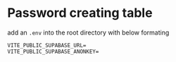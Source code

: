 # Password creating table

add an `.env` into the root directory with below formating

```
VITE_PUBLIC_SUPABASE_URL=
VITE_PUBLIC_SUPABASE_ANONKEY=
```